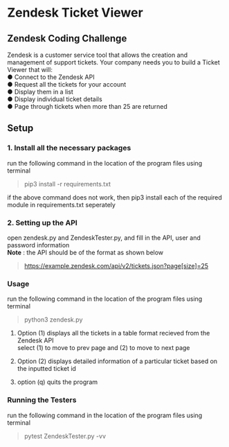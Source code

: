 # Zendesk Ticket Viewer

## Zendesk Coding Challenge

Zendesk is a customer service tool that allows the creation and management of support tickets. Your company needs you to build a Ticket Viewer that will:<br />
● Connect to the Zendesk API<br />
● Request all the tickets for your account<br />
● Display them in a list<br />
● Display individual ticket details<br />
● Page through tickets when more than 25 are returned<br />

## Setup
### 1. Install all the necessary packages

run the following command in the location of the program files using terminal

> pip3 install -r requirements.txt

if the above command does not work, then pip3 install each of the required module in requirements.txt seperately

### 2. Setting up the API

open zendesk.py and ZendeskTester.py, and fill in the API, user and password information<br />
**Note** : the API should be of the format as shown below
> https://example.zendesk.com/api/v2/tickets.json?page[size]=25

### Usage

run the following command in the location of the program files using terminal

> python3 zendesk.py

1. Option (1) displays all the tickets in a table format recieved from the Zendesk API<br />
    select (1) to move to prev page and (2) to move to next page

2. Option (2) displays detailed information of a particular ticket based on the inputted ticket id

3. option (q) quits the program

### Running the Testers

run the following command in the location of the program files using terminal

> pytest ZendeskTester.py -vv
